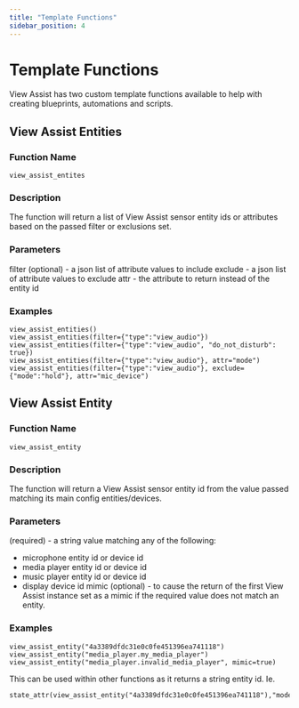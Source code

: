 ```yaml
---
title: "Template Functions"
sidebar_position: 4
---
```


# Template Functions

View Assist has two custom template functions available to help with creating blueprints, automations and scripts.

## View Assist Entities

### Function Name
`view_assist_entites`

### Description
The function will return a list of View Assist sensor entity ids or attributes based on the passed filter or exclusions set.

### Parameters
filter (optional) - a json list of attribute values to include
exclude - a json list of attribute values to exclude
attr - the attribute to return instead of the entity id

### Examples
```
view_assist_entities()
view_assist_entities(filter={"type":"view_audio"})
view_assist_entities(filter={"type":"view_audio", "do_not_disturb": true})
view_assist_entities(filter={"type":"view_audio"}, attr="mode")
view_assist_entities(filter={"type":"view_audio"}, exclude={"mode":"hold"}, attr="mic_device")
```

## View Assist Entity

### Function Name
`view_assist_entity`

### Description
The function will return a View Assist sensor entity id from the value passed matching its main config entities/devices.

### Parameters
(required) - a string value matching any of the following:

- microphone entity id or device id
- media player entity id or device id
- music player entity id or device id
- display device id
mimic (optional) - to cause the return of the first View Assist instance set as a mimic if the required value does not match an entity.

### Examples
```
view_assist_entity("4a3389dfdc31e0c0fe451396ea741118")
view_assist_entity("media_player.my_media_player")
view_assist_entity("media_player.invalid_media_player", mimic=true)
```

This can be used within other functions as it returns a string entity id.
Ie.
```
state_attr(view_assist_entity("4a3389dfdc31e0c0fe451396ea741118"),"mode")
```